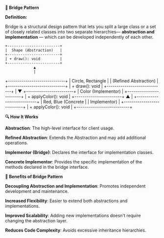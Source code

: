 **🧩 Bridge Pattern**

**Definition:**

Bridge is a structural design pattern that lets you split a large class or a set of closely related classes into two separate hierarchies— **abstraction and implementation** — which can be developed independently of each other.

    +------------------------+
    |  Shape (Abstraction)   |
    +------------------------+
    | + draw(): void         |
    +------------------------+
                 ▲
                 |
 +-----------------------------+
 |    Circle, Rectangle        |
 |  (Refined Abstraction)      |
 +-----------------------------+
 | + draw(): void              |
 +-----------------------------+
                 |
                 ▼
    +------------------------+
    |   Color (Implementor)   |
    +------------------------+
    | + applyColor(): void    |
    +------------------------+
                 ▲
                 |
  +---------------------------+
  |   Red, Blue (Concrete     |
  |      Implementor)         |
  +---------------------------+
  | + applyColor(): void      |
  +---------------------------+



**🔍 How It Works**

**Abstraction**: The high-level interface for client usage.

**Refined Abstraction**: Extends the Abstraction and may add additional operations.

**Implementor (Bridge)**: Declares the interface for implementation classes.

**Concrete Implementor**: Provides the specific implementation of the methods declared in the bridge interface.


**🌟 Benefits of Bridge Pattern**

**Decoupling Abstraction and Implementation**: Promotes independent development and maintenance.

**Increased Flexibility**: Easier to extend both abstractions and implementations.

**Improved Scalability**: Adding new implementations doesn't require changing the abstraction layer.

**Reduces Code Complexity**: Avoids excessive inheritance hierarchies.
